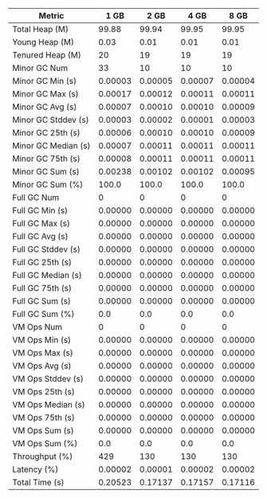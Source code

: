 | Metric | 1 GB | 2 GB | 4 GB | 8 GB |
|------|----|----|----|----|
| Total Heap (M) | 99.88 | 99.94 | 99.95 | 99.95 |
| Young Heap (M) | 0.03 | 0.01 | 0.01 | 0.01 |
| Tenured Heap (M) | 20 | 19 | 19 | 19 |
| Minor GC Num | 33 | 10 | 10 | 10 |
| Minor GC Min (s) | 0.00003 | 0.00005 | 0.00007 | 0.00004 |
| Minor GC Max (s) | 0.00017 | 0.00012 | 0.00011 | 0.00011 |
| Minor GC Avg (s) | 0.00007 | 0.00010 | 0.00010 | 0.00009 |
| Minor GC Stddev (s) | 0.00003 | 0.00002 | 0.00001 | 0.00003 |
| Minor GC 25th (s) | 0.00006 | 0.00010 | 0.00010 | 0.00009 |
| Minor GC Median (s) | 0.00007 | 0.00011 | 0.00011 | 0.00011 |
| Minor GC 75th (s) | 0.00008 | 0.00011 | 0.00011 | 0.00011 |
| Minor GC Sum (s) | 0.00238 | 0.00102 | 0.00102 | 0.00095 |
| Minor GC Sum (%) | 100.0 | 100.0 | 100.0 | 100.0 |
| Full GC Num | 0 | 0 | 0 | 0 |
| Full GC Min (s) | 0.00000 | 0.00000 | 0.00000 | 0.00000 |
| Full GC Max (s) | 0.00000 | 0.00000 | 0.00000 | 0.00000 |
| Full GC Avg (s) | 0.00000 | 0.00000 | 0.00000 | 0.00000 |
| Full GC Stddev (s) | 0.00000 | 0.00000 | 0.00000 | 0.00000 |
| Full GC 25th (s) | 0.00000 | 0.00000 | 0.00000 | 0.00000 |
| Full GC Median (s) | 0.00000 | 0.00000 | 0.00000 | 0.00000 |
| Full GC 75th (s) | 0.00000 | 0.00000 | 0.00000 | 0.00000 |
| Full GC Sum (s) | 0.00000 | 0.00000 | 0.00000 | 0.00000 |
| Full GC Sum (%) | 0.0 | 0.0 | 0.0 | 0.0 |
| VM Ops Num | 0 | 0 | 0 | 0 |
| VM Ops Min (s) | 0.00000 | 0.00000 | 0.00000 | 0.00000 |
| VM Ops Max (s) | 0.00000 | 0.00000 | 0.00000 | 0.00000 |
| VM Ops Avg (s) | 0.00000 | 0.00000 | 0.00000 | 0.00000 |
| VM Ops Stddev (s) | 0.00000 | 0.00000 | 0.00000 | 0.00000 |
| VM Ops 25th (s) | 0.00000 | 0.00000 | 0.00000 | 0.00000 |
| VM Ops Median (s) | 0.00000 | 0.00000 | 0.00000 | 0.00000 |
| VM Ops 75th (s) | 0.00000 | 0.00000 | 0.00000 | 0.00000 |
| VM Ops Sum (s) | 0.00000 | 0.00000 | 0.00000 | 0.00000 |
| VM Ops Sum (%) | 0.0 | 0.0 | 0.0 | 0.0 |
| Throughput (%) | 429 | 130 | 130 | 130 |
| Latency (%) | 0.00002 | 0.00001 | 0.00002 | 0.00002 |
| Total Time (s) | 0.20523 | 0.17137 | 0.17157 | 0.17116 |
